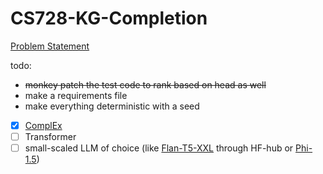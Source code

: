 # CS728-KG-Completion

[Problem Statement](https://docs.google.com/document/d/1_uSRcuwKq0E8Z_iJnN63Z2bKxqy6r7fRiwUOIHDjKhU/edit)

todo: 
  - ~~monkey patch the test code to rank based on head as well~~
  - make a requirements file
  - make everything deterministic with a seed

- [x] [ComplEx](https://github.com/ttrouill/complex)
- [ ] Transformer
- [ ] small-scaled LLM of choice (like [Flan-T5-XXL](https://huggingface.co/google/flan-t5-xxl) through HF-hub or [Phi-1.5](https://huggingface.co/microsoft/phi-1_5))

